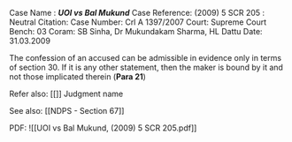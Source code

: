 Case Name : ***UOI vs Bal Mukund***
Case Reference: (2009) 5 SCR 205 :  
Neutral Citation:
Case Number: Crl A 1397/2007
Court: Supreme Court
Bench: 03
Coram: SB Sinha, Dr Mukundakam Sharma, HL Dattu
Date: 31.03.2009

The confession   of an accused can be admissible in evidence only in terms of section 30. If it is any other statement, then the maker is bound by it and not those implicated therein (**Para 21**)

Refer also:
[[]]
Judgment name

See also:
[[NDPS - Section 67]] 

PDF:
![[UOI vs Bal Mukund, (2009) 5 SCR 205.pdf]]